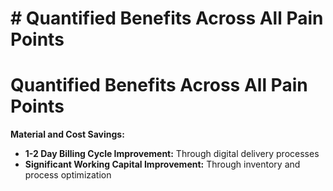 # # Quantified Benefits Across All Pain Points

# Quantified Benefits Across All Pain Points

**Material and Cost Savings:**
- **1-2 Day Billing Cycle Improvement:** Through digital delivery processes
- **Significant Working Capital Improvement:** Through inventory and process optimization


